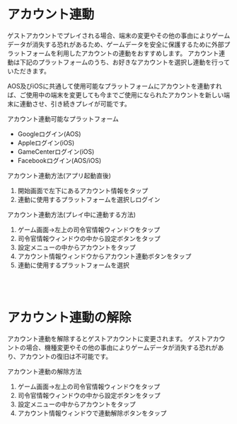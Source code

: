 ﻿# アカウント連動

ゲストアカウントでプレイされる場合、端末の変更やその他の事由によりゲームデータが消失する恐れがあるため、ゲームデータを安全に保護するために外部プラットフォームを利用したアカウントの連動をおすすめします。
アカウント連動は下記のプラットフォームのうち、お好きなアカウントを選択し連動を行っていただきます。

AOS及びiOSに共通して使用可能なプラットフォームにアカウントを連動すれば、ご使用中の端末を変更しても今までご使用になられたアカウントを新しい端末に連動させ、引き続きプレイが可能です。

アカウント連動可能なプラットフォーム
- Googleログイン(AOS)
- Appleログイン(iOS)
- GameCenterログイン(iOS)
- Facebookログイン(AOS/iOS)

アカウント連動方法(アプリ起動直後)
1. 開始画面で左下にあるアカウント情報をタップ
2. 連動に使用するプラットフォームを選択しログイン

アカウント連動方法(プレイ中に連動する方法)
1. ゲーム画面→左上の司令官情報ウィンドウをタップ
2. 司令官情報ウィンドウの中から設定ボタンをタップ
3. 設定メニューの中からアカウントをタップ
4. アカウント情報ウィンドウからアカウント連動ボタンをタップ
5. 連動に使用するプラットフォームを選択

<br>
<br>

# アカウント連動の解除

アカウント連動を解除するとゲストアカウントに変更されます。
ゲストアカウントの場合、機種変更やその他の事由によりゲームデータが消失する恐れがあり、アカウントの復旧は不可能です。

アカウント連動の解除方法
1. ゲーム画面→左上の司令官情報ウィンドウをタップ
2. 司令官情報ウィンドウの中から設定ボタンをタップ
3. 設定メニューの中からアカウントをタップ
4. アカウント情報ウィンドウで連動解除ボタンをタップ

